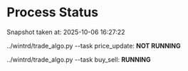 # Process Status

Snapshot taken at: 2025-10-06 16:27:22

../wintrd/trade_algo.py --task price_update: **NOT RUNNING**

../wintrd/trade_algo.py --task buy_sell: **RUNNING**


